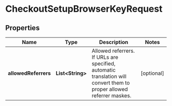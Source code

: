 

# CheckoutSetupBrowserKeyRequest


## Properties

| Name | Type | Description | Notes |
|------------ | ------------- | ------------- | -------------|
|**allowedReferrers** | **List&lt;String&gt;** | Allowed referrers.  If URLs are specified, automatic translation will convert them to proper allowed referrer maskes. |  [optional] |




